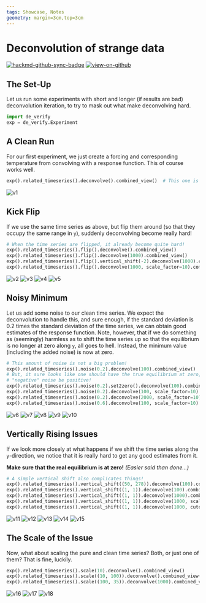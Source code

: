 ```yaml
---
tags: Showcase, Notes
geometry: margin=3cm,top=3cm
---
```


# Deconvolution of strange data

[![hackmd-github-sync-badge](https://hackmd.io/j4L-EIhRQqGdl5KmiIZ-_w/badge)](https://hackmd.io/@engeir/SyMdeKsfi)
[![view-on-github](https://img.shields.io/badge/View%20on-GitHub-yellowgreen)](https://github.com/engeir/hack-md-notes/blob/main/de-verify.md)

## The Set-Up

Let us run some experiments with short and longer (if results are bad) deconvolution
iteration, to try to mask out what make deconvolving hard.

```python
import de_verify
exp = de_verify.Experiment
```

## A Clean Run

For our first experiment, we just create a forcing and corresponding temperature from
convolving with a response function. This of course works well.

```python
exp().related_timeseries().deconvolve().combined_view()  # This one is easy!
```

![v1](https://github.com/engeir/hack-md-notes/raw/main/assets/pic/de-verify/v1.png)

## Kick Flip

If we use the same time series as above, but flip them around (so that they occupy the
same range in `y`), suddenly deconvolving become really hard!

```python
# When the time series are flipped, it already become quite hard!
exp().related_timeseries().flip().deconvolve().combined_view()
exp().related_timeseries().flip().deconvolve(1000).combined_view()
exp().related_timeseries().flip().vertical_shift(-2).deconvolve(1000).combined_view()
exp().related_timeseries().flip().deconvolve(1000, scale_factor=10).combined_view()
```

![v2](https://github.com/engeir/hack-md-notes/raw/main/assets/pic/de-verify/v2.png)
![v3](https://github.com/engeir/hack-md-notes/raw/main/assets/pic/de-verify/v3.png)
![v4](https://github.com/engeir/hack-md-notes/raw/main/assets/pic/de-verify/v4.png)
![v5](https://github.com/engeir/hack-md-notes/raw/main/assets/pic/de-verify/v5.png)

## Noisy Minimum

Let us add some noise to our clean time series. We expect the deconvolution to handle
this, and sure enough, if the standard deviation is 0.2 times the standard deviation of
the time series, we can obtain good estimates of the response function. Note, however,
that if we do something as (seemingly) harmless as to shift the time series up so that
the equilibrium is no longer at zero along `y`, all goes to hell. Instead, the minimum
value (including the added noise) is now at zero.

```python
# This amount of noise is not a big problem!
exp().related_timeseries().noise(0.2).deconvolve(100).combined_view()
# But, it sure looks like one should have the true equilibrium at zero, and not let the
# "negative" noise be positive!
exp().related_timeseries().noise(0.2).set2zero().deconvolve(100).combined_view()
exp().related_timeseries().noise(0.2).deconvolve(100, scale_factor=10).combined_view()
exp().related_timeseries().noise(0.2).deconvolve(2000, scale_factor=10).combined_view()
exp().related_timeseries().noise(0.6).deconvolve(100, scale_factor=10).combined_view()
```

![v6](https://github.com/engeir/hack-md-notes/raw/main/assets/pic/de-verify/v6.png)
![v7](https://github.com/engeir/hack-md-notes/raw/main/assets/pic/de-verify/v7.png)
![v8](https://github.com/engeir/hack-md-notes/raw/main/assets/pic/de-verify/v8.png)
![v9](https://github.com/engeir/hack-md-notes/raw/main/assets/pic/de-verify/v9.png)
![v10](https://github.com/engeir/hack-md-notes/raw/main/assets/pic/de-verify/v10.png)

## Vertically Rising Issues

If we look more closely at what happens if we shift the time series along the
`y`-direction, we notice that it is really hard to get any good estimates from it.

**Make sure that the real equilibrium is at zero!** _(Easier said than done…)_

```python
# A simple vertical shift also complicates things!
exp().related_timeseries().vertical_shift((50, 278)).deconvolve(100).combined_view()
exp().related_timeseries().vertical_shift((1, 1)).deconvolve(100).combined_view()
exp().related_timeseries().vertical_shift((1, 1)).deconvolve(1000).combined_view()
exp().related_timeseries().vertical_shift((1, 1)).deconvolve(1000, scale_factor=10).combined_view()
exp().related_timeseries().vertical_shift((1, 1)).deconvolve(1000, cutoff=10).combined_view()
```

![v11](https://github.com/engeir/hack-md-notes/raw/main/assets/pic/de-verify/v11.png)
![v12](https://github.com/engeir/hack-md-notes/raw/main/assets/pic/de-verify/v12.png)
![v13](https://github.com/engeir/hack-md-notes/raw/main/assets/pic/de-verify/v13.png)
![v14](https://github.com/engeir/hack-md-notes/raw/main/assets/pic/de-verify/v14.png)
![v15](https://github.com/engeir/hack-md-notes/raw/main/assets/pic/de-verify/v15.png)

## The Scale of the Issue

Now, what about scaling the pure and clean time series? Both, or just one of them? That
is fine, luckily.

```python
exp().related_timeseries().scale(10).deconvolve().combined_view()
exp().related_timeseries().scale((10, 100)).deconvolve().combined_view()
exp().related_timeseries().scale((100, 35)).deconvolve(1000).combined_view()
```

![v16](https://github.com/engeir/hack-md-notes/raw/main/assets/pic/de-verify/v16.png)
![v17](https://github.com/engeir/hack-md-notes/raw/main/assets/pic/de-verify/v17.png)
![v18](https://github.com/engeir/hack-md-notes/raw/main/assets/pic/de-verify/v18.png)
